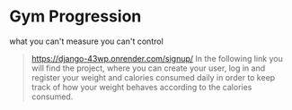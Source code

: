 # Gym Progression
what you can't measure you can't control
>https://django-43wp.onrender.com/signup/
>In the following link you will find the project, where you can create your user, log in and register your weight and calories consumed daily in order to keep track of how your weight behaves according to the calories consumed.
